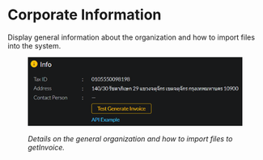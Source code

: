 # Corporate Information

Display general information about the organization and how to import files into the system.

<figure><img src="../../.gitbook/assets/image (55) (1).png" alt=""><figcaption><p><em>Details on the general organization and how to import files to getInvoice.</em></p></figcaption></figure>

